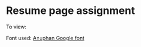 # Resume page assignment

To view:

Font used: [Anuphan Google font](https://fonts.google.com/specimen/Anuphan)
